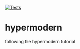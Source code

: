 [![Tests](https://github.com/rowlandzero/hypermodern/workflows/Tests/badge.svg)](https://github.com/rowlandzero/hypermodern/actions?workflow=Tests)


# hypermodern
following the hypermodern tutorial
